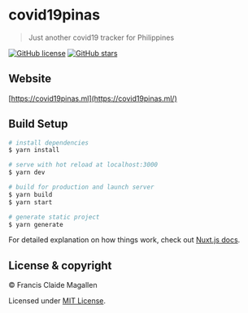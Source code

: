 # covid19pinas

> Just another covid19 tracker for Philippines

[![GitHub license](https://img.shields.io/github/license/claide/covid19pinas)](https://github.com/claide/covid19pinas/blob/master/LICENSE)
[![GitHub stars](https://img.shields.io/github/stars/claide/covid19pinas)](https://github.com/claide/covid19pinas/stargazers)

## Website

[https://covid19pinas.ml](https://covid19pinas.ml/)

## Build Setup

``` bash
# install dependencies
$ yarn install

# serve with hot reload at localhost:3000
$ yarn dev

# build for production and launch server
$ yarn build
$ yarn start

# generate static project
$ yarn generate
```

For detailed explanation on how things work, check out [Nuxt.js docs](https://nuxtjs.org).

## License & copyright

© Francis Claide Magallen

Licensed under [MIT License](LICENSE).
